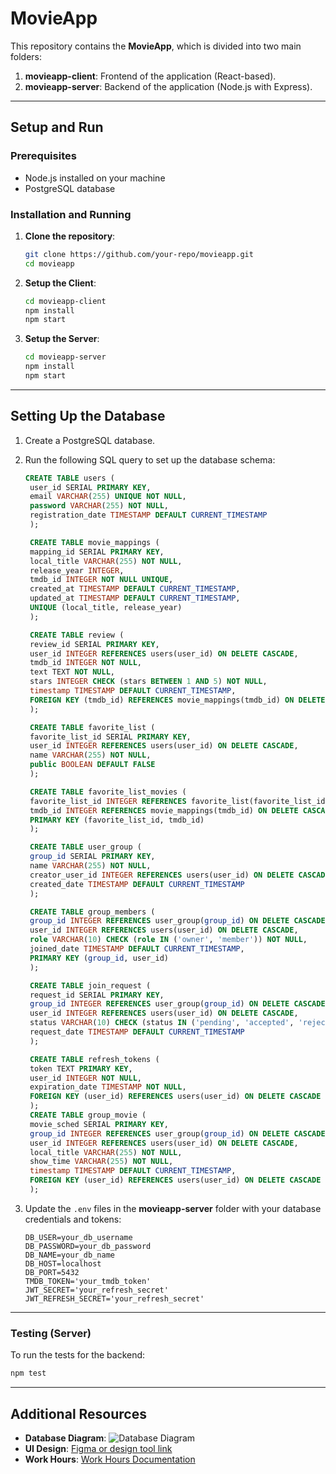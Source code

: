 # MovieApp

This repository contains the **MovieApp**, which is divided into two main folders:

1. **movieapp-client**: Frontend of the application (React-based).
2. **movieapp-server**: Backend of the application (Node.js with Express).

---

## Setup and Run

### Prerequisites
- Node.js installed on your machine
- PostgreSQL database

### Installation and Running

1. **Clone the repository**:
   ```bash
   git clone https://github.com/your-repo/movieapp.git
   cd movieapp
   ```

2. **Setup the Client**:
   ```bash
   cd movieapp-client
   npm install
   npm start
   ```

3. **Setup the Server**:
   ```bash
   cd movieapp-server
   npm install
   npm start
   ```

---

## Setting Up the Database

1. Create a PostgreSQL database.
2. Run the following SQL query to set up the database schema:
   ```sql
   CREATE TABLE users (
    user_id SERIAL PRIMARY KEY,
    email VARCHAR(255) UNIQUE NOT NULL,
    password VARCHAR(255) NOT NULL,
    registration_date TIMESTAMP DEFAULT CURRENT_TIMESTAMP
    );

    CREATE TABLE movie_mappings (
    mapping_id SERIAL PRIMARY KEY,
    local_title VARCHAR(255) NOT NULL,
    release_year INTEGER,
    tmdb_id INTEGER NOT NULL UNIQUE,
    created_at TIMESTAMP DEFAULT CURRENT_TIMESTAMP,
    updated_at TIMESTAMP DEFAULT CURRENT_TIMESTAMP,
    UNIQUE (local_title, release_year)
    );

    CREATE TABLE review (
    review_id SERIAL PRIMARY KEY,
    user_id INTEGER REFERENCES users(user_id) ON DELETE CASCADE,
    tmdb_id INTEGER NOT NULL,
    text TEXT NOT NULL,
    stars INTEGER CHECK (stars BETWEEN 1 AND 5) NOT NULL,
    timestamp TIMESTAMP DEFAULT CURRENT_TIMESTAMP,
    FOREIGN KEY (tmdb_id) REFERENCES movie_mappings(tmdb_id) ON DELETE CASCADE
    );

    CREATE TABLE favorite_list (
    favorite_list_id SERIAL PRIMARY KEY,
    user_id INTEGER REFERENCES users(user_id) ON DELETE CASCADE,
    name VARCHAR(255) NOT NULL,
    public BOOLEAN DEFAULT FALSE
    );

    CREATE TABLE favorite_list_movies (
    favorite_list_id INTEGER REFERENCES favorite_list(favorite_list_id) ON DELETE CASCADE,
    tmdb_id INTEGER REFERENCES movie_mappings(tmdb_id) ON DELETE CASCADE,
    PRIMARY KEY (favorite_list_id, tmdb_id)
    );

    CREATE TABLE user_group (
    group_id SERIAL PRIMARY KEY,
    name VARCHAR(255) NOT NULL,
    creator_user_id INTEGER REFERENCES users(user_id) ON DELETE CASCADE,
    created_date TIMESTAMP DEFAULT CURRENT_TIMESTAMP
    );

    CREATE TABLE group_members (
    group_id INTEGER REFERENCES user_group(group_id) ON DELETE CASCADE,
    user_id INTEGER REFERENCES users(user_id) ON DELETE CASCADE,
    role VARCHAR(10) CHECK (role IN ('owner', 'member')) NOT NULL,
    joined_date TIMESTAMP DEFAULT CURRENT_TIMESTAMP,
    PRIMARY KEY (group_id, user_id)
    );

    CREATE TABLE join_request (
    request_id SERIAL PRIMARY KEY,
    group_id INTEGER REFERENCES user_group(group_id) ON DELETE CASCADE,
    user_id INTEGER REFERENCES users(user_id) ON DELETE CASCADE,
    status VARCHAR(10) CHECK (status IN ('pending', 'accepted', 'rejected')) NOT NULL,
    request_date TIMESTAMP DEFAULT CURRENT_TIMESTAMP
    );

    CREATE TABLE refresh_tokens (
    token TEXT PRIMARY KEY,
    user_id INTEGER NOT NULL,
    expiration_date TIMESTAMP NOT NULL,
    FOREIGN KEY (user_id) REFERENCES users(user_id) ON DELETE CASCADE
    );
    CREATE TABLE group_movie (
    movie_sched SERIAL PRIMARY KEY,
    group_id INTEGER REFERENCES user_group(group_id) ON DELETE CASCADE,
    user_id INTEGER REFERENCES users(user_id) ON DELETE CASCADE,
    local_title VARCHAR(255) NOT NULL,
    show_time VARCHAR(255) NOT NULL,
    timestamp TIMESTAMP DEFAULT CURRENT_TIMESTAMP,
    FOREIGN KEY (user_id) REFERENCES users(user_id) ON DELETE CASCADE
    );  
   ```

3. Update the `.env` files in the **movieapp-server** folder with your database credentials and tokens:
   ```plaintext
   DB_USER=your_db_username
   DB_PASSWORD=your_db_password
   DB_NAME=your_db_name
   DB_HOST=localhost
   DB_PORT=5432
   TMDB_TOKEN='your_tmdb_token'
   JWT_SECRET='your_refresh_secret'
   JWT_REFRESH_SECRET='your_refresh_secret'
   ```

---

### Testing (Server)
To run the tests for the backend:
```bash
npm test
```

---

## Additional Resources

- **Database Diagram**: ![Database Diagram](./path-to-diagram/db-diagram.png)
- **UI Design**: [Figma or design tool link](#)
- **Work Hours**: [Work Hours Documentation](#)

